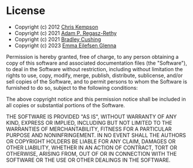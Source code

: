 # License

- Copyright (c) 2012 [Chris Kempson](http://chriskempson.com)
- Copyright (c) 2021 [Adam P. Regasz-Rethy](https://github.com/RRethy)
- Copyright (c) 2021 [Bradley Cushing](https://bradleycushing.com)
- Copyright (c) 2023 [Emma Eilefsen Glenna](https://eilefsen.net)

Permission is hereby granted, free of charge, to any person obtaining a copy
of this software and associated documentation files (the "Software"), to deal
in the Software without restriction, including without limitation the rights
to use, copy, modify, merge, publish, distribute, sublicense, and/or sell
copies of the Software, and to permit persons to whom the Software is
furnished to do so, subject to the following conditions:

The above copyright notice and this permission notice shall be included in all
copies or substantial portions of the Software.

THE SOFTWARE IS PROVIDED "AS IS", WITHOUT WARRANTY OF ANY KIND,
EXPRESS OR IMPLIED, INCLUDING BUT NOT LIMITED TO THE WARRANTIES OF
MERCHANTABILITY, FITNESS FOR A PARTICULAR PURPOSE AND NONINFRINGEMENT.
IN NO EVENT SHALL THE AUTHORS OR COPYRIGHT HOLDERS BE LIABLE FOR ANY CLAIM,
DAMAGES OR OTHER LIABILITY, WHETHER IN AN ACTION OF CONTRACT, TORT OR
OTHERWISE, ARISING FROM, OUT OF OR IN CONNECTION WITH THE SOFTWARE OR THE USE
OR OTHER DEALINGS IN THE SOFTWARE.
